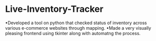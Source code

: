 # Live-Inventory-Tracker
•Developed a tool on python that checked status of inventory across various e-commerce websites through mapping.
•Made a very visually pleasing frontend using tkinter along with automatng the process.
